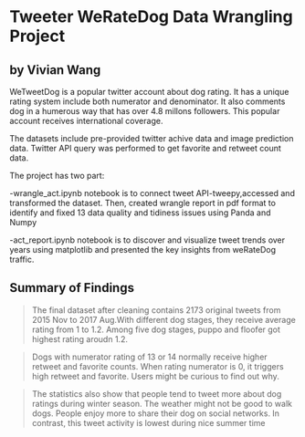 # Tweeter WeRateDog Data Wrangling Project
## by Vivian Wang



WeTweetDog is a popular twitter account about dog rating. It has a unique rating system include both numerator and denominator. It also comments dog in a humerous way that has over 4.8 millons followers. This popular account receives international coverage.

The datasets include pre-provided twitter achive data and image prediction data. Twitter API query was performed to get favorite and retweet count data. 

The project has two part:

-wrangle_act.ipynb notebook is to connect tweet API-tweepy,accessed and transformed the dataset. Then, created wrangle report in pdf format to identify and fixed 13 data quality and tidiness issues using Panda and Numpy

-act_report.ipynb notebook is to discover and visualize tweet trends over years using matplotlib and presented the key insights	from weRateDog traffic.


## Summary of Findings

> The final dataset after cleaning contains 2173 original tweets from 2015 Nov to 2017 Aug.With different dog stages, they receive average rating from 1 to 1.2. Among five dog stages, puppo and floofer got highest rating aroudn 1.2.

> Dogs with numerator rating of 13 or 14 normally receive higher retweet and favorite counts. When rating numerator is 0, it triggers high retweet and favorite. Users might be curious to find out why.

> The statistics also show that people tend to tweet more about dog ratings during winter season. The weather might not be good to walk dogs. People enjoy more to share their dog on social networks. In contrast, this tweet activity is lowest during nice summer time




